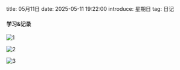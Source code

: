 title: 05月11日
date: 2025-05-11 19:22:00
introduce: 星期日
tag: 日记

#### 学习&记录
![1](/static/img/2025/05/11/1.jpg)

![2](/static/img/2025/05/11/2.jpg)

![3](/static/img/2025/05/11/3.jpg)

